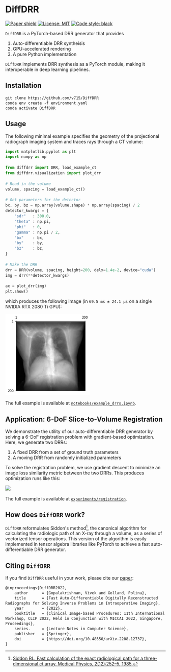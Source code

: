 # DiffDRR
[![Paper shield](https://img.shields.io/badge/Paper-arxiv.2208.12737-red)](https://arxiv.org/abs/2208.12737)
[![License: MIT](https://img.shields.io/badge/License-MIT-blue)](LICENSE)
[![Code style: black](https://img.shields.io/badge/Code%20style-black-black.svg)](https://github.com/psf/black)

`DiffDRR` is a PyTorch-based DRR generator that provides

1. Auto-differentiable DRR syntheisis
2. GPU-accelerated rendering
3. A pure Python implementation

`DiffDRR` implements DRR synthesis as a PyTorch module, making it interoperable in deep learning pipelines.

## Installation

```
git clone https://github.com/v715/DiffDRR
conda env create -f environment.yaml
conda activate DiffDRR
```

## Usage

The following minimal example specifies the geometry of the projectional radiograph imaging system and traces rays through a CT volume:

```Python
import matplotlib.pyplot as plt
import numpy as np

from diffdrr import DRR, load_example_ct
from diffdrr.visualization import plot_drr

# Read in the volume
volume, spacing = load_example_ct()

# Get parameters for the detector
bx, by, bz = np.array(volume.shape) * np.array(spacing) / 2
detector_kwargs = {
    "sdr"   : 300.0,
    "theta" : np.pi,
    "phi"   : 0,
    "gamma" : np.pi / 2,
    "bx"    : bx,
    "by"    : by,
    "bz"    : bz,
}

# Make the DRR
drr = DRR(volume, spacing, height=200, delx=1.4e-2, device="cuda")
img = drr(**detector_kwargs)

ax = plot_drr(img)
plt.show()
```

which produces the following image (in `69.5 ms ± 24.1 µs` on a single NVIDIA RTX 2080 Ti GPU):

![example_drr](figures/example_drr.png)

The full example is available at [`notebooks/example_drrs.ipynb`](notebooks/example_drrs.ipynb).

## Application: 6-DoF Slice-to-Volume Registration

We demonstrate the utility of our auto-differentiable DRR generator by solving a 6-DoF registration problem with gradient-based optimization.
Here, we generate two DRRs:

1. A fixed DRR from a set of ground truth parameters
2. A moving DRR from randomly initialized parameters

To solve the registration problem, we use gradient descent to minimize an image loss similarity metric between the two DRRs.
This produces optimization runs like this:

![](https://github.com/v715/DiffDRR/blob/main/experiments/registration/results/momentum/gifs/converged/6.gif)

The full example is available at [`experiments/registration`](experiments/registration).

## How does `DiffDRR` work?

`DiffDRR` reformulates Siddon's method[^fn], the canonical algorithm for calculating the radiologic path of an X-ray through a volume, as a series of vectorized tensor operations.
This version of the algorithm is easily implemented in tensor algebra libraries like PyTorch to achieve a fast auto-differentiable DRR generator.

[^fn]: [Siddon RL. Fast calculation of the exact radiological path for a three-dimensional ct array.
Medical Physics, 2(12):252–5, 1985.](https://doi.org/10.1118/1.595715)

## Citing `DiffDRR`

If you find `DiffDRR` useful in your work, please cite our [paper](https://arxiv.org/abs/2208.12737):
```
@inproceedings{DiffDRR2022,
    author      = {Gopalakrishnan, Vivek and Golland, Polina},
    title       = {Fast Auto-Differentiable Digitally Reconstructed Radiographs for Solving Inverse Problems in Intraoperative Imaging},
    year        = {2022},
    booktitle   = {Clinical Image-based Procedures: 11th International Workshop, CLIP 2022, Held in Conjunction with MICCAI 2022, Singapore, Proceedings},
    series.     = {Lecture Notes in Computer Science},
    publisher   = {Springer},
    doi         = {https://doi.org/10.48550/arXiv.2208.12737},
}
```
